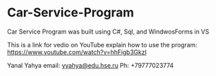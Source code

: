 # Car-Service-Program
Car Service Program was built using C#, Sql, and WindwosForms in VS

  
This is a link for vedio on YouTube explain how to use the program:
https://www.youtube.com/watch?v=hhFigb3GkzI


Yanal Yahya
email: yyahya@edu.hse.ru
Ph: +79777023774
